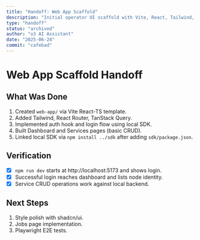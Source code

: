 ```yaml
---
title: "Handoff: Web App Scaffold"
description: "Initial operator UI scaffold with Vite, React, Tailwind, and basic pages."
type: "handoff"
status: "archived"
author: "o3 AI Assistant"
date: "2025-06-24"
commit: "cafebad"
---
```


# Web App Scaffold Handoff

## What Was Done
1. Created `web-app/` via Vite React-TS template.
2. Added Tailwind, React Router, TanStack Query.
3. Implemented auth hook and login flow using local SDK.
4. Built Dashboard and Services pages (basic CRUD).
5. Linked local SDK via `npm install ../sdk` after adding `sdk/package.json`.

## Verification
- [x] `npm run dev` starts at http://localhost:5173 and shows login.
- [x] Successful login reaches dashboard and lists node identity.
- [x] Service CRUD operations work against local backend.

## Next Steps
1. Style polish with shadcn/ui.
2. Jobs page implementation.
3. Playwright E2E tests. 